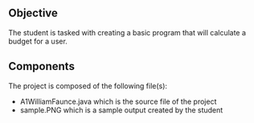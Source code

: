 ## Objective
The student is tasked with creating a basic program that will calculate a budget for a user.

## Components
The project is composed of the following file(s):
  - A1WilliamFaunce.java which is the source file of the project
  - sample.PNG which is a sample output created by the student
